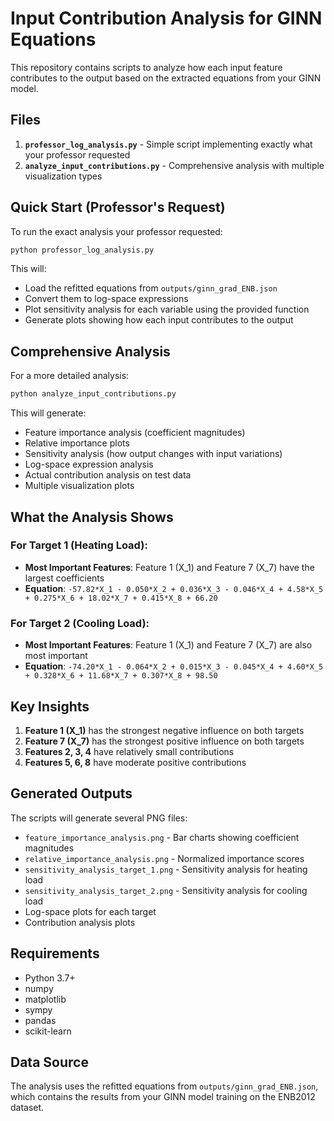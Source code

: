 # Input Contribution Analysis for GINN Equations

This repository contains scripts to analyze how each input feature contributes to the output based on the extracted equations from your GINN model.

## Files

1. **`professor_log_analysis.py`** - Simple script implementing exactly what your professor requested
2. **`analyze_input_contributions.py`** - Comprehensive analysis with multiple visualization types

## Quick Start (Professor's Request)

To run the exact analysis your professor requested:

```bash
python professor_log_analysis.py
```

This will:
- Load the refitted equations from `outputs/ginn_grad_ENB.json`
- Convert them to log-space expressions
- Plot sensitivity analysis for each variable using the provided function
- Generate plots showing how each input contributes to the output

## Comprehensive Analysis

For a more detailed analysis:

```bash
python analyze_input_contributions.py
```

This will generate:
- Feature importance analysis (coefficient magnitudes)
- Relative importance plots
- Sensitivity analysis (how output changes with input variations)
- Log-space expression analysis
- Actual contribution analysis on test data
- Multiple visualization plots

## What the Analysis Shows

### For Target 1 (Heating Load):
- **Most Important Features**: Feature 1 (X_1) and Feature 7 (X_7) have the largest coefficients
- **Equation**: `-57.82*X_1 - 0.050*X_2 + 0.036*X_3 - 0.046*X_4 + 4.58*X_5 + 0.275*X_6 + 18.02*X_7 + 0.415*X_8 + 66.20`

### For Target 2 (Cooling Load):
- **Most Important Features**: Feature 1 (X_1) and Feature 7 (X_7) are also most important
- **Equation**: `-74.20*X_1 - 0.064*X_2 + 0.015*X_3 - 0.045*X_4 + 4.60*X_5 + 0.328*X_6 + 11.68*X_7 + 0.307*X_8 + 98.50`

## Key Insights

1. **Feature 1 (X_1)** has the strongest negative influence on both targets
2. **Feature 7 (X_7)** has the strongest positive influence on both targets
3. **Features 2, 3, 4** have relatively small contributions
4. **Features 5, 6, 8** have moderate positive contributions

## Generated Outputs

The scripts will generate several PNG files:
- `feature_importance_analysis.png` - Bar charts showing coefficient magnitudes
- `relative_importance_analysis.png` - Normalized importance scores
- `sensitivity_analysis_target_1.png` - Sensitivity analysis for heating load
- `sensitivity_analysis_target_2.png` - Sensitivity analysis for cooling load
- Log-space plots for each target
- Contribution analysis plots

## Requirements

- Python 3.7+
- numpy
- matplotlib
- sympy
- pandas
- scikit-learn

## Data Source

The analysis uses the refitted equations from `outputs/ginn_grad_ENB.json`, which contains the results from your GINN model training on the ENB2012 dataset.
